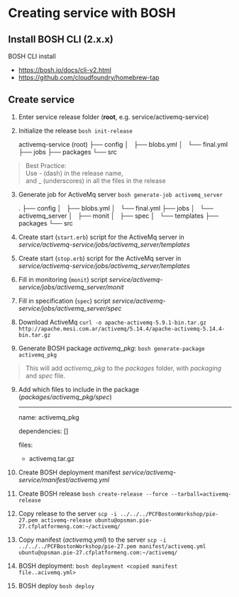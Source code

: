 # Creating service with BOSH

## Install BOSH CLI (2.x.x)

BOSH CLI install
  - https://bosh.io/docs/cli-v2.html
  - https://github.com/cloudfoundry/homebrew-tap
  
  
## Create service

1. Enter service release folder (**root**, e.g. service/activemq-service)

2. Initialize the release `bosh init-release`


    activemq-service
      (root)
        ├── config
        │   ├── blobs.yml
        │   └── final.yml
        ├── jobs
        ├── packages
        └── src
    
> Best Practice: <br/>
   Use - (dash) in the release name, <br/>
   and _ (underscores) in all the files in the release
   
3. Generate job for ActiveMq server `bosh generate-job activemq_server`


    .
    ├── config
    │   ├── blobs.yml
    │   └── final.yml
    ├── jobs
    │   └── activemq_server
    │       ├── monit
    │       ├── spec
    │       └── templates
    ├── packages
    └── src
    
    
4. Create start (`start.erb`) script for the ActiveMq server in _service/activemq-service/jobs/activemq_server/templates_
5. Create start (`stop.erb`) script for the ActiveMq server in _service/activemq-service/jobs/activemq_server/templates_
5. Fill in monitoring (`monit`) script _service/activemq-service/jobs/activemq_server/monit_
6. Fill in specification (`spec`) script _service/activemq-service/jobs/activemq_server/spec_
  
7. Download ActiveMq `curl -o apache-activemq-5.9.1-bin.tar.gz http://apache.mesi.com.ar/activemq/5.14.4/apache-activemq-5.14.4-bin.tar.gz`

8. Generate BOSH package *activemq_pkg*: `bosh generate-package activemq_pkg`
>    This will add *activemq_pkg* to the *packages* folder, with *packaging* and *spec* file.
 
 
9. Add which files to include in the package (*packages/activemq_pkg/spec*)


    ---
    name: activemq_pkg
    
    dependencies: []
    
    files:
      - activemq.tar.gz
      
      
10. Create BOSH deployment manifest _service/activemq-service/manifest/activemq.yml_

11. Create BOSH release `bosh create-release --force --tarball=activemq-release`

12. Copy release to the server `scp -i ../../../PCFBostonWorkshop/pie-27.pem activemq-release ubuntu@opsman.pie-27.cfplatformeng.com:~/activemq/`

13. Copy manifest (_activemq.yml_) to the server `scp -i ../../../PCFBostonWorkshop/pie-27.pem manifest/activemq.yml ubuntu@opsman.pie-27.cfplatformeng.com:~/activemq/`

14. BOSH deployment: `bosh deployment <copied manifest file..acivemq.yml>`

15. BOSH deploy `bosh deploy`